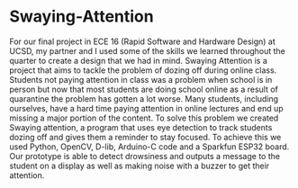 # Swaying-Attention
For our final project in ECE 16 (Rapid Software and Hardware Design) at UCSD, my partner and I used some of the skills we learned throughout the quarter to create a design that we had in mind. Swaying Attention is a project that aims to tackle the problem of dozing off during online class. Students not paying attention in class was a problem when school is in person but now that most students are doing school online as a result of quarantine the problem has gotten a lot worse. Many students, including ourselves, have a hard time paying attention in online lectures and end up missing a major portion of the content. To solve this problem we created Swaying attention, a program that uses eye detection to track students dozing off and gives them a reminder to stay focused. To achieve this we used Python, OpenCV, D-lib, Arduino-C code and a Sparkfun ESP32 board. Our prototype is able to detect drowsiness and outputs a message to the student on a display as well as making noise with a buzzer to get their attention.
